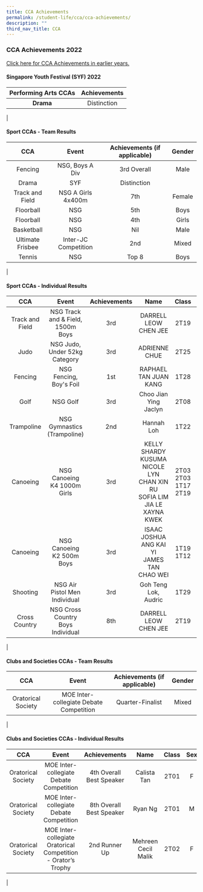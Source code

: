 ```yaml
---
title: CCA Achievements
permalink: /student-life/cca/cca-achievements/
description: ""
third_nav_title: CCA
---
```

### **CCA Achievements 2022**

[Click here for CCA Achievements in earlier years.](/achievements/cca-achievements/2021/)
#### **Singapore Youth Festival (SYF) 2022**

| Performing Arts CCAs | Achievements |
|:---:|:---:|
| **Drama** | Distinction |
|

#### **Sport CCAs - Team Results**

| CCA | Event | Achievements (if applicable) | Gender |
|:---:|:---:|:---:|:---:|
| Fencing | NSG, Boys A Div | 3rd Overall | Male |
| Drama | SYF | Distinction |  |
| Track and Field | NSG A Girls 4x400m | 7th | Female |
| Floorball | NSG | 5th | Boys |
| Floorball | NSG | 4th | Girls |
| Basketball | NSG | Nil | Male |
| Ultimate Frisbee | Inter-JC Competition | 2nd | Mixed |
| Tennis | NSG | Top 8 | Boys |
|

#### **Sport CCAs - Individual Results**

| CCA | Event | Achievements | Name | Class | Sex |
|:---:|:---:|:---:|:---:|:---:|:---:|
| Track and Field | NSG Track and &amp; Field, 1500m Boys | 3rd | DARRELL LEOW CHEN JEE | 2T19 | M |
| Judo | NSG Judo, Under 52kg Category | 3rd | ADRIENNE CHUE | 2T25 | F |
| Fencing | NSG Fencing, Boy's Foil | 1st | RAPHAEL TAN JUAN KANG | 1T28 | M |
| Golf | NSG Golf | 3rd | Choo Jian Ying Jaclyn | 2T08 | F |
| Trampoline | NSG Gymnastics (Trampoline) | 2nd | Hannah Loh | 1T22 | F |
| Canoeing | NSG Canoeing K4 1000m Girls | 3rd | KELLY SHARDY KUSUMA<br>NICOLE LYN CHAN XIN RU<br>SOFIA LIM JIA LE<br>XAYNA KWEK | 2T03<br>2T03<br>1T17<br>2T19 | F |
| Canoeing | NSG Canoeing K2 500m Boys | 3rd | ISAAC JOSHUA ANG KAI YI<br>JAMES TAN CHAO WEI | 1T19<br>1T12 | M |
| Shooting | NSG Air Pistol Men Individual | 3rd | Goh Teng Lok, Audric | 1T29 | M |
| Cross Country | NSG Cross Country Boys Individual | 8th | DARRELL LEOW CHEN JEE | 2T19 | M |
|

#### **Clubs and Societies CCAs - Team Results**

| CCA | Event | Achievements (if applicable) | Gender |
|:---:|:---:|:---:|:---:|
| Oratorical Society | MOE Inter-collegiate Debate Competition | Quarter-Finalist | Mixed |
|

#### **Clubs and Societies CCAs - Individual Results**

| CCA | Event | Achievements | Name | Class | Sex |
|:---:|:---:|:---:|:---:|:---:|:---:|
| Oratorical Society | MOE Inter-collegiate Debate Competition | 4th Overall Best Speaker | Calista Tan | 2T01 | F |
| Oratorical Society | MOE Inter-collegiate Debate Competition | 8th Overall Best Speaker | Ryan Ng | 2T01 | M |
| Oratorical Society | MOE Inter-collegiate Oratorical Competition - Orator’s Trophy | 2nd Runner Up | Mehreen Cecil Malik | 2T02 | F |
|